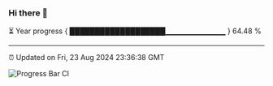 ### Hi there 👋

⏳ Year progress { ███████████████████▁▁▁▁▁▁▁▁▁▁▁ } 64.48 %

---

⏰ Updated on Fri, 23 Aug 2024 23:36:38 GMT

![Progress Bar CI](https://github.com/IshwaranRudhara/GIT-ACTION/workflows/Progress%20Bar%20CI/badge.svg)
